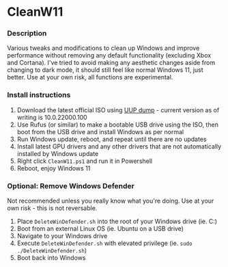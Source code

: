 # CleanW11

### Description
Various tweaks and modifications to clean up Windows and improve performance without removing any default functionality (excluding Xbox and Cortana). I've tried to avoid making any aesthetic changes aside from changing to dark mode, it should still feel like normal Windows 11, just better. Use at your own risk, all functions are experimental.

### Install instructions
1. Download the latest official ISO using [UUP dump](https://uupdump.net/fetchupd.php?arch=amd64&ring=wif&build=latest) - current version as of writing is 10.0.22000.100
2. Use Rufus (or similar) to make a bootable USB drive using the ISO, then boot from the USB drive and install Windows as per normal
4. Run Windows update, reboot, and repeat until there are no updates
5. Install latest GPU drivers and any other drivers that are not automatically installed by Windows update
6. Right click `CleanW11.ps1` and run it in Powershell
7. Reboot, enjoy Windows 11

### Optional: Remove Windows Defender
Not recommended unless you really know what you're doing. Use at your own risk - this is not reversable.
1. Place `DeleteWinDefender.sh` into the root of your Windows drive (ie. C:\)
2. Boot from an external Linux OS (ie. Ubuntu on a USB drive)
3. Navigate to your Windows drive
4. Execute `DeleteWinDefender.sh` with elevated privilege (ie. `sudo ./DeleteWinDefender.sh`)
5. Boot back into Windows
